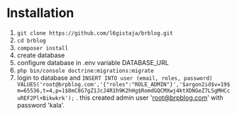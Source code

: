 # Installation

1. ```git clone https://github.com/l6gistaja/brblog.git```
1. ```cd brblog```
1. ```composer install```
1. create database
1. configure database in .env variable DATABASE_URL
1. ```php bin/console doctrine:migrations:migrate```
1. login to database and ```INSERT INTO user (email, roles, password) VALUES('root@brpblog.com','{"roles":"ROLE_ADMIN"}','$argon2id$v=19$m=65536,t=4,p=1$8mC8G7gZ1JcJ4R1h9K2hHg$RomdGQCMXwj4ktXDNGeZ7LSgMHCcuREF2Pl+Bikwkrk');``` . this created admin user 'root@brpblog.com' with password 'kala'.
